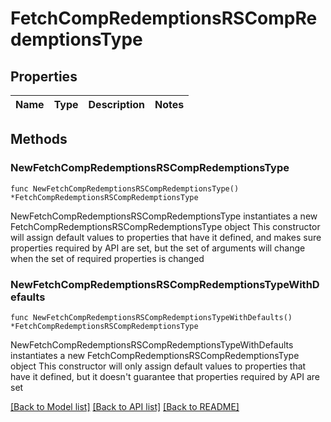 # FetchCompRedemptionsRSCompRedemptionsType

## Properties

Name | Type | Description | Notes
------------ | ------------- | ------------- | -------------

## Methods

### NewFetchCompRedemptionsRSCompRedemptionsType

`func NewFetchCompRedemptionsRSCompRedemptionsType() *FetchCompRedemptionsRSCompRedemptionsType`

NewFetchCompRedemptionsRSCompRedemptionsType instantiates a new FetchCompRedemptionsRSCompRedemptionsType object
This constructor will assign default values to properties that have it defined,
and makes sure properties required by API are set, but the set of arguments
will change when the set of required properties is changed

### NewFetchCompRedemptionsRSCompRedemptionsTypeWithDefaults

`func NewFetchCompRedemptionsRSCompRedemptionsTypeWithDefaults() *FetchCompRedemptionsRSCompRedemptionsType`

NewFetchCompRedemptionsRSCompRedemptionsTypeWithDefaults instantiates a new FetchCompRedemptionsRSCompRedemptionsType object
This constructor will only assign default values to properties that have it defined,
but it doesn't guarantee that properties required by API are set


[[Back to Model list]](../README.md#documentation-for-models) [[Back to API list]](../README.md#documentation-for-api-endpoints) [[Back to README]](../README.md)


